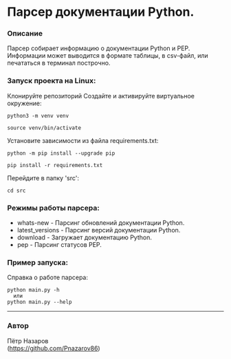 # Парсер документации Python.

### Описание
Парсер собирает информацию о документации Python и PEP. Информации может выводится в формате таблицы, в csv-файл, или печататься в терминал построчно.

### Запуск проекта на Linux:
Клонируйте репозиторий
Создайте и активируйте виртуальное окружение:
```
python3 -m venv venv
```
```
source venv/bin/activate
```
Установите зависимости из файла requirements.txt:

```
python -m pip install --upgrade pip
```

```
pip install -r requirements.txt
```

Перейдите в папку 'src':
```
cd src
```

### Режимы работы парсера:
 - whats-new - Парсинг обновлений документации Python.
 - latest_versions - Парсинг версий документации Python.
 - download - Загружает документацию Python.
 - pep - Парсинг статусов PEP.

### Пример запуска:
Справка о работе парсера:
```
python main.py -h
  или
python main.py --help
```

____
### Автор  
Пётр Назаров  
(https://github.com/Pnazarov86)